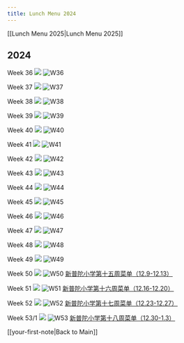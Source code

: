 ```yaml
---
title: Lunch Menu 2024
---
```


[[Lunch Menu 2025|Lunch Menu 2025]]

## 2024

Week 36
<img src="{{ site.baseurl }}/assets/img/2024/lunch-24-w36.webp"/>
![W36](lunch-24-w36.webp)

Week 37
<img src="{{ site.baseurl }}/assets/img/2024/lunch-24-w37.webp"/>
![W37](lunch-24-w37.webp)

Week 38
<img src="{{ site.baseurl }}/assets/img/2024/lunch-24-w38.jpg"/>
![W38](lunch-24-w38.jpg)

Week 39
<img src="{{ site.baseurl }}/assets/img/2024/lunch-24-w39.webp"/>
![W39](lunch-24-w39.webp)

Week 40
<img src="{{ site.baseurl }}/assets/img/2024/lunch-24-w40.webp"/>
![W40](lunch-24-w40.webp)

Week 41
<img src="{{ site.baseurl }}/assets/img/2024/lunch-24-w41.png"/>
![W41](lunch-24-w41.png)

Week 42
<img src="{{ site.baseurl }}/assets/img/2024/lunch-24-w42.webp"/>
![W42](lunch-24-w42.webp)

Week 43
<img src="{{ site.baseurl }}/assets/img/2024/lunch-24-w43.webp"/>
![W43](lunch-24-w43.webp)

Week 44
<img src="{{ site.baseurl }}/assets/img/2024/lunch-24-w44.webp"/>
![W44](lunch-24-w44.webp)

Week 45
<img src="{{ site.baseurl }}/assets/img/2024/lunch-24-w45.jfif"/>
![W45](lunch-24-w45.jfif)

Week 46
<img src="{{ site.baseurl }}/assets/img/2024/lunch-24-w46.webp"/>
![W46](lunch-24-w46.webp)

Week 47
<img src="{{ site.baseurl }}/assets/img/2024/lunch-24-w47.webp"/>
![W47](lunch-24-w47.webp)

Week 48
<img src="{{ site.baseurl }}/assets/img/2024/lunch-24-w48.webp"/>
![W48](lunch-24-w48.webp)

Week 49
<img src="{{ site.baseurl }}/assets/img/2024/lunch-24-w49.webp"/>
![W49](lunch-24-w49.webp)

Week 50
<img src="{{ site.baseurl }}/assets/img/2024/lunch-24-w50.webp"/>
![W50](lunch-24-w50.webp)
[新普陀小学第十五周菜单（12.9-12.13）](https://mp.weixin.qq.com/s?__biz=MzAxMzI0NzY3OA==&mid=2653206651&idx=2&sn=3204fd5a6b8d4bfa01d38d46cedc0ee4&chksm=815d73a532dfcb25ec98dcd76a837ccfec4fb4bbc5d8612edbc91229ecddfc88ad2ad4dafbe9&xtrack=1&scene=0&subscene=10000&sessionid=1733711869&clicktime=1733711958&enterid=1733711958&ascene=7&fasttmpl_type=0&fasttmpl_fullversion=7502977-en_US-zip&fasttmpl_flag=0&realreporttime=1733711958275&devicetype=android-33&version=2800363d&nettype=cbnet&abtest_cookie=AAACAA%3D%3D&lang=en&session_us=gh_d3b0b79fb296&countrycode=CN&exportkey=n_ChQIAhIQ5CjMrW2TRgaTS1JXJu%2BnNhLZAQIE97dBBAEAAAAAAALRMnRcf5wAAAAOpnltbLcz9gKNyK89dVj0HLbgOEC7pueJQc4lR9U9pSR9ST2B%2FN5dU8msCAlShjKKL%2FWooXwYVC2YkdL%2Fd6qxw0wPzq7kZQqYftCBsH%2FzZxWKhHJiq7eqKBH5LTwm2U5ILgML7xBSpkf7ujBq9XAF317W1t4Sl7w1ugp%2Bxpt7RDJ9ONvyfYNHdSblRU1OzlsBr5SZrGuqmuiNujxbW8L0B3mQdyw0cDkAqtBLsREeZHr0mSGRMQS0XHJTSQyn42L6NSo%3D&pass_ticket=U3TAoG6GNUJPbtSgZQXYe1a9MaQlch9Ubka6isvEgXpsn1zUtFsOTvdXRM1v%2FerJ&wx_header=3)

Week 51
<img src="{{ site.baseurl }}/assets/img/2024/lunch-24-w51.webp"/>
![W51](lunch-24-w51.webp)
[新普陀小学第十六周菜单（12.16-12.20）](https://mp.weixin.qq.com/s?__biz=MzAxMzI0NzY3OA==&mid=2653207922&idx=1&sn=5a43c6b4f1f9156760a17bf677888b2b&chksm=817337cf957a5df996dde6391137278bfa5bfec2d799cd4c7b9a38787b294ff8c709d3a4bacb&xtrack=1&scene=0&subscene=10000&sessionid=1734312749&clicktime=1734312762&enterid=1734312762&ascene=7&fasttmpl_type=0&fasttmpl_fullversion=7512981-en_US-zip&fasttmpl_flag=0&realreporttime=1734312762684&devicetype=android-33&version=2800363f&nettype=cbnet&abtest_cookie=AAACAA%3D%3D&lang=en&session_us=gh_d3b0b79fb296&countrycode=CN&exportkey=n_ChQIAhIQzLzpyd3O0JJ%2F0VPMO8qV9RLjAQIE97dBBAEAAAAAABFNL8zc5AEAAAAOpnltbLcz9gKNyK89dVj0BbEbnouyDFejfvQjtISAwROzT6Vy%2FZ6dV3zALiw6NxWW2bhUrb%2Fq%2BoDQ0twXoNUuRT5BfJxcbGFVJK%2FAYj18UoDxMYIZhIzd7gSQQhiFsGrhyyyhEf8qqHHwBvt%2FmDkG3%2FcB1%2FdVMjrSpDApL6Fr51HuUiCPzw3h%2FvFQBDnHD0AiBFZWMoc5RJ4HSPET%2FJrzfxg05Vm2O1dTc0XLb8g7N5LCtBE744PRdQ6DwYOccpSZ2%2BdTnYF2DACoFFbM&pass_ticket=COiYm84qE87p6xGLUyoT4%2FEYGNRxl4E6r55iasqOeNm4nAP%2FvLA7ir%2FGcEUKePn6&wx_header=3)

Week 52
<img src="{{ site.baseurl }}/assets/img/2024/lunch-24-w52.webp"/>
![W52](lunch-24-w52.webp)
[新普陀小学第十七周菜单（12.23-12.27）](https://mp.weixin.qq.com/s?__biz=MzAxMzI0NzY3OA==&mid=2653208033&idx=1&sn=9ad7483e72a869872a05131f0df25578&chksm=819dc58b3556bf5893adecb63c74c584d3bc5de1fff012543ba7b3f36b3cadf788bfb5a32741&xtrack=1&scene=0&subscene=10000&sessionid=1734879824&clicktime=1734880661&enterid=1734880661&ascene=7&fasttmpl_type=0&fasttmpl_fullversion=7521716-en_US-zip&fasttmpl_flag=0&realreporttime=1734880661660&devicetype=android-33&version=28003653&nettype=WIFI&abtest_cookie=AAACAA%3D%3D&lang=en&session_us=gh_d3b0b79fb296&countrycode=CN&exportkey=n_ChQIAhIQzwwWRZoWPXe3y7cM%2BLkRMBLjAQIE97dBBAEAAAAAAGoCF1D4OgsAAAAOpnltbLcz9gKNyK89dVj0Y%2BMlQOEiJfy7AgJnU9LEfMxCaE%2F%2Fhj1h5Ylt%2F1xgev%2B6v00N0SI9wfwI0hUon6BjieiE%2F4pDOtFMNh9BTAjpw2l3tMNADHni7oQP%2FgaQt6tA00ymCxEPVdtvWBZ0jOY6jpVbnPdk6KoUB87uEW9pe8%2F4rzORgcfDYi%2F07ndd8C9h%2Bm6BmUyCyQ6REs4xU%2FR2oylskSE0k6y%2BRIxu9U71JHMjK7Wa1saA58MMB3K3ul9zejLItThfzWLNaOor&pass_ticket=MF2rT5c676zbMJo4E4oVlkQl0uVd2x9i2l36GiQDO%2F1OO60KPJ%2FgdfcMSGF4axYF&wx_header=3)

Week 53/1
<img src="{{ site.baseurl }}/assets/img/2024/lunch-24-w53.webp"/>
![W53](lunch-24-w53.webp)
[新普陀小学第十八周菜单（12.30-1.3）](https://mp.weixin.qq.com/s?__biz=MzAxMzI0NzY3OA==&mid=2653209683&idx=2&sn=2b9878ff8b172566e916b07a8d4ab8e6&chksm=811c9f7613f13c13da239e98956fe26db3439acb5778afc0e6094d282286743e2529cd660d7c&xtrack=1&scene=0&subscene=7&sessionid=1735526724&clicktime=1735526742&enterid=1735526742&ascene=7&fasttmpl_type=0&fasttmpl_fullversion=7533076-en_US-zip&fasttmpl_flag=0&realreporttime=1735526742666&devicetype=android-33&version=28003737&nettype=cbnet&abtest_cookie=AAACAA%3D%3D&lang=en&session_us=gh_d3b0b79fb296&countrycode=CN&exportkey=n_ChQIAhIQqg%2BODTcDOAKOortWAXnB%2BBLjAQIE97dBBAEAAAAAADnAIy%2FMgJoAAAAOpnltbLcz9gKNyK89dVj0x8JXBrCAgXD21nGKyR9iWEV9H%2BF8KaKbyKZfoPDH6JiLsxUOT%2BOR1MLOgUg054%2FSzvj9Zw1sbCyWi84I53syBzI6UPkJ07xjVYBF%2BUnq1oFGvepRODeMJLONC1h7ZTz%2BWMbUSg%2By8lGx2IFxzw0%2Fo%2FirQZdU%2BrhksOi%2FkEF0Jt4iM%2B%2F0O318sNKOsfgl8da3%2FmWWThdUCh6MxNbxaPrSmuSwoq1l27BkidTgkzOXJtDdioxCtqhLKkqTURVe&pass_ticket=kypTQ5JVaXjgFlkuSXDH47a%2BSx8F%2BGJCKxDAKvycz8WbSahhJWQ73gwUkL1bFrrf&wx_header=3)

[[your-first-note|Back to Main]]
